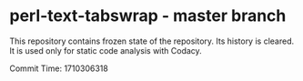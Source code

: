 # perl-text-tabswrap - master branch

This repository contains frozen state of the repository.
Its history is cleared. It is used only for static code
analysis with Codacy.

Commit Time: 1710306318